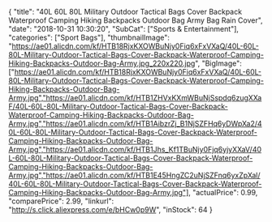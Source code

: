 {
	"title": "40L 60L 80L Military Outdoor Tactical Bags Cover Backpack Waterproof Camping Hiking Backpacks Outdoor Bag Army Bag Rain Cover",
	"date": "2018-10-31 10:30:20",
	"SubCat": ["Sports & Entertainment"],
	"categories": ["Sport Bags"],
	"thumbnailImage": "https://ae01.alicdn.com/kf/HTB18RjxKXOWBuNjy0Fiq6xFxVXaQ/40L-60L-80L-Military-Outdoor-Tactical-Bags-Cover-Backpack-Waterproof-Camping-Hiking-Backpacks-Outdoor-Bag-Army.jpg_220x220.jpg",
	"BigImage": ["https://ae01.alicdn.com/kf/HTB18RjxKXOWBuNjy0Fiq6xFxVXaQ/40L-60L-80L-Military-Outdoor-Tactical-Bags-Cover-Backpack-Waterproof-Camping-Hiking-Backpacks-Outdoor-Bag-Army.jpg","https://ae01.alicdn.com/kf/HTB1ZHVxKXmWBuNjSspdq6zugXXaF/40L-60L-80L-Military-Outdoor-Tactical-Bags-Cover-Backpack-Waterproof-Camping-Hiking-Backpacks-Outdoor-Bag-Army.jpg","https://ae01.alicdn.com/kf/HTB1AibzrZj_B1NjSZFHq6yDWpXa2/40L-60L-80L-Military-Outdoor-Tactical-Bags-Cover-Backpack-Waterproof-Camping-Hiking-Backpacks-Outdoor-Bag-Army.jpg","https://ae01.alicdn.com/kf/HTB1Jhs_Kf1TBuNjy0Fjq6yjyXXaV/40L-60L-80L-Military-Outdoor-Tactical-Bags-Cover-Backpack-Waterproof-Camping-Hiking-Backpacks-Outdoor-Bag-Army.jpg","https://ae01.alicdn.com/kf/HTB1E45HngZC2uNjSZFnq6yxZpXal/40L-60L-80L-Military-Outdoor-Tactical-Bags-Cover-Backpack-Waterproof-Camping-Hiking-Backpacks-Outdoor-Bag-Army.jpg"],
	"actualPrice": 0.99,
	"comparePrice": 2.99,
	"linkurl": "http://s.click.aliexpress.com/e/bHCw0p9W",
	"inStock": 64
}
